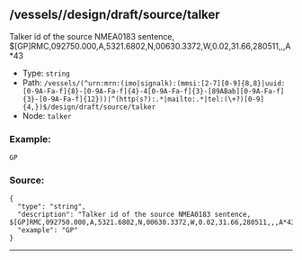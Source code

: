 ## /vessels/<RegExp>/design/draft/source/talker

Talker id of the source NMEA0183 sentence, $[GP]RMC,092750.000,A,5321.6802,N,00630.3372,W,0.02,31.66,280511,,,A*43

* Type: `string`
* Path: `/vessels/(^urn:mrn:(imo|signalk):(mmsi:[2-7][0-9]{8,8}|uuid:[0-9A-Fa-f]{8}-[0-9A-Fa-f]{4}-4[0-9A-Fa-f]{3}-[89ABab][0-9A-Fa-f]{3}-[0-9A-Fa-f]{12}))|^(http(s?):.*|mailto:.*|tel:(\+?)[0-9]{4,})$/design/draft/source/talker`
* Node: `talker`

### Example:
```
GP
```

### Source:
```
{
  "type": "string",
  "description": "Talker id of the source NMEA0183 sentence, $[GP]RMC,092750.000,A,5321.6802,N,00630.3372,W,0.02,31.66,280511,,,A*43",
  "example": "GP"
}
```

---
